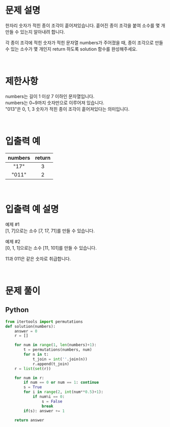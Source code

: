 # 문제 설명

한자리 숫자가 적힌 종이 조각이 흩어져있습니다. 흩어진 종이 조각을 붙여 소수를 몇 개 만들 수 있는지 알아내려 합니다.

각 종이 조각에 적힌 숫자가 적힌 문자열 numbers가 주어졌을 때, 종이 조각으로 만들 수 있는 소수가 몇 개인지 return 하도록 solution 함수를 완성해주세요.

<br />

# 제한사항

numbers는 길이 1 이상 7 이하인 문자열입니다. <br />
numbers는 0~9까지 숫자만으로 이루어져 있습니다. <br />
"013"은 0, 1, 3 숫자가 적힌 종이 조각이 흩어져있다는 의미입니다. <br />

<br />

# 입출력 예

| numbers | return |
| :-----: | :----: |
|  "17"   |   3    |
|  "011"  |   2    |

<br />

# 입출력 예 설명

예제 #1 <br />
[1, 7]으로는 소수 [7, 17, 71]를 만들 수 있습니다.

예제 #2 <br />
[0, 1, 1]으로는 소수 [11, 101]를 만들 수 있습니다.

11과 011은 같은 숫자로 취급합니다.

<br />

# 문제 풀이

## Python

```py
from itertools import permutations
def solution(numbers):
    answer = 0
    r = []

    for num in range(1, len(numbers)+1):
        t = permutations(numbers, num)
        for n in t:
            t_join = int(''.join(n))
            r.append(t_join)
    r = list(set(r))

    for num in r:
        if num == 0 or num == 1: continue
        s = True
        for i in range(2, int(num**0.5)+1):
            if num%i == 0:
                s = False
                break
        if(s): answer += 1

    return answer
```
